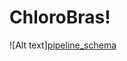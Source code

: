 # ChloroBras!

![Alt text][pipeline_schema](https://user-images.githubusercontent.com/108393526/176386057-f080cbff-171c-4b50-bc62-0c5ca7c2b955.png)

